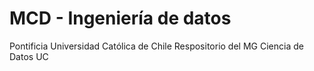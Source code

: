 # MCD - Ingeniería de datos
Pontificia Universidad Católica de Chile
Respositorio del MG Ciencia de Datos UC

